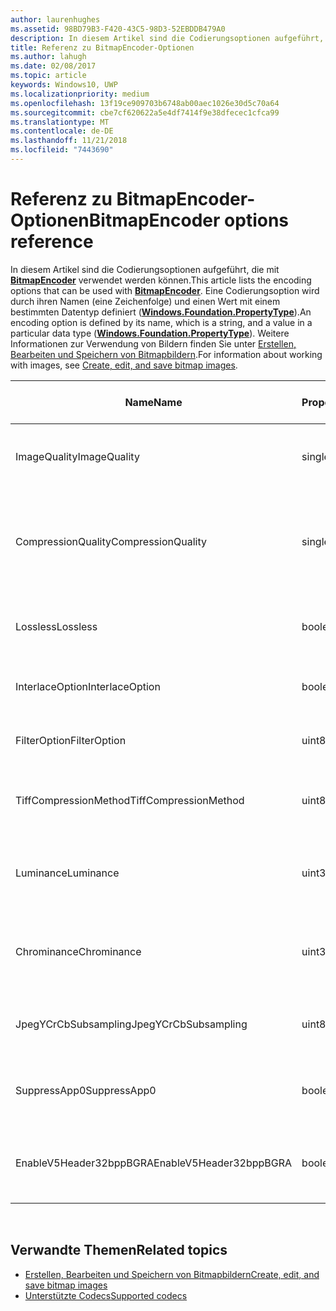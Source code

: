 ```yaml
---
author: laurenhughes
ms.assetid: 98BD79B3-F420-43C5-98D3-52EBDDB479A0
description: In diesem Artikel sind die Codierungsoptionen aufgeführt, die mit BitmapEncoder verwendet werden können.
title: Referenz zu BitmapEncoder-Optionen
ms.author: lahugh
ms.date: 02/08/2017
ms.topic: article
keywords: Windows10, UWP
ms.localizationpriority: medium
ms.openlocfilehash: 13f19ce909703b6748ab00aec1026e30d5c70a64
ms.sourcegitcommit: cbe7cf620622a5e4df7414f9e38dfecec1cfca99
ms.translationtype: MT
ms.contentlocale: de-DE
ms.lasthandoff: 11/21/2018
ms.locfileid: "7443690"
---
```

# <a name="bitmapencoder-options-reference"></a><span data-ttu-id="a76b4-104">Referenz zu BitmapEncoder-Optionen</span><span class="sxs-lookup"><span data-stu-id="a76b4-104">BitmapEncoder options reference</span></span>


<span data-ttu-id="a76b4-105">In diesem Artikel sind die Codierungsoptionen aufgeführt, die mit [**BitmapEncoder**](https://msdn.microsoft.com/library/windows/apps/br226206) verwendet werden können.</span><span class="sxs-lookup"><span data-stu-id="a76b4-105">This article lists the encoding options that can be used with [**BitmapEncoder**](https://msdn.microsoft.com/library/windows/apps/br226206).</span></span> <span data-ttu-id="a76b4-106">Eine Codierungsoption wird durch ihren Namen (eine Zeichenfolge) und einen Wert mit einem bestimmten Datentyp definiert ([**Windows.Foundation.PropertyType**](https://msdn.microsoft.com/library/windows/apps/br225871)).</span><span class="sxs-lookup"><span data-stu-id="a76b4-106">An encoding option is defined by its name, which is a string, and a value in a particular data type ([**Windows.Foundation.PropertyType**](https://msdn.microsoft.com/library/windows/apps/br225871)).</span></span> <span data-ttu-id="a76b4-107">Weitere Informationen zur Verwendung von Bildern finden Sie unter [Erstellen, Bearbeiten und Speichern von Bitmapbildern](imaging.md).</span><span class="sxs-lookup"><span data-stu-id="a76b4-107">For information about working with images, see [Create, edit, and save bitmap images](imaging.md).</span></span>

| <span data-ttu-id="a76b4-108">Name</span><span class="sxs-lookup"><span data-stu-id="a76b4-108">Name</span></span>                    | <span data-ttu-id="a76b4-109">PropertyType</span><span class="sxs-lookup"><span data-stu-id="a76b4-109">PropertyType</span></span> | <span data-ttu-id="a76b4-110">Verwendungshinweise</span><span class="sxs-lookup"><span data-stu-id="a76b4-110">Usage notes</span></span>                                                                                        | <span data-ttu-id="a76b4-111">Gültige Formate</span><span class="sxs-lookup"><span data-stu-id="a76b4-111">Valid formats</span></span> |
|-------------------------|--------------|----------------------------------------------------------------------------------------------------|---------------|
| <span data-ttu-id="a76b4-112">ImageQuality</span><span class="sxs-lookup"><span data-stu-id="a76b4-112">ImageQuality</span></span>            | <span data-ttu-id="a76b4-113">single</span><span class="sxs-lookup"><span data-stu-id="a76b4-113">single</span></span>       | <span data-ttu-id="a76b4-114">Gültige Werte von 0 bis 1,0</span><span class="sxs-lookup"><span data-stu-id="a76b4-114">Valid values from 0 to 1.0.</span></span> <span data-ttu-id="a76b4-115">Höhere Werte bedeuten höhere Qualität</span><span class="sxs-lookup"><span data-stu-id="a76b4-115">Higher values indicate higher quality</span></span>                                 | <span data-ttu-id="a76b4-116">JPEG, JPEG-XR</span><span class="sxs-lookup"><span data-stu-id="a76b4-116">JPEG, JPEG-XR</span></span> |
| <span data-ttu-id="a76b4-117">CompressionQuality</span><span class="sxs-lookup"><span data-stu-id="a76b4-117">CompressionQuality</span></span>      | <span data-ttu-id="a76b4-118">single</span><span class="sxs-lookup"><span data-stu-id="a76b4-118">single</span></span>       | <span data-ttu-id="a76b4-119">Gültige Werte von 0 bis 1,0</span><span class="sxs-lookup"><span data-stu-id="a76b4-119">Valid values from 0 to 1.0.</span></span> <span data-ttu-id="a76b4-120">Höhere Werte bedeuten ein effizienteres und langsameres Komprimierungsverfahren</span><span class="sxs-lookup"><span data-stu-id="a76b4-120">Higher values indicate a more efficient and slower compression scheme</span></span> | <span data-ttu-id="a76b4-121">TIFF</span><span class="sxs-lookup"><span data-stu-id="a76b4-121">TIFF</span></span>          |
| <span data-ttu-id="a76b4-122">Lossless</span><span class="sxs-lookup"><span data-stu-id="a76b4-122">Lossless</span></span>                | <span data-ttu-id="a76b4-123">boolean</span><span class="sxs-lookup"><span data-stu-id="a76b4-123">boolean</span></span>      | <span data-ttu-id="a76b4-124">Wenn dieser Wert auf „true“ festgelegt ist, wird die Option „ImageQuality“ ignoriert.</span><span class="sxs-lookup"><span data-stu-id="a76b4-124">If this is set to true, the ImageQuality option is ignored</span></span>                                        | <span data-ttu-id="a76b4-125">JPEG-XR</span><span class="sxs-lookup"><span data-stu-id="a76b4-125">JPEG-XR</span></span>       |
| <span data-ttu-id="a76b4-126">InterlaceOption</span><span class="sxs-lookup"><span data-stu-id="a76b4-126">InterlaceOption</span></span>         | <span data-ttu-id="a76b4-127">boolean</span><span class="sxs-lookup"><span data-stu-id="a76b4-127">boolean</span></span>      | <span data-ttu-id="a76b4-128">Gibt an, ob der Interlacemodus für das Bild verwendet wird</span><span class="sxs-lookup"><span data-stu-id="a76b4-128">Whether to interlace the image</span></span>                                                                    | <span data-ttu-id="a76b4-129">PNG</span><span class="sxs-lookup"><span data-stu-id="a76b4-129">PNG</span></span>           |
| <span data-ttu-id="a76b4-130">FilterOption</span><span class="sxs-lookup"><span data-stu-id="a76b4-130">FilterOption</span></span>            | <span data-ttu-id="a76b4-131">uint8</span><span class="sxs-lookup"><span data-stu-id="a76b4-131">uint8</span></span>        | <span data-ttu-id="a76b4-132">Verwenden Sie die [**PngFilterMode**](https://msdn.microsoft.com/library/windows/apps/br226389)-Enumeration.</span><span class="sxs-lookup"><span data-stu-id="a76b4-132">Use the [**PngFilterMode**](https://msdn.microsoft.com/library/windows/apps/br226389) enumeration</span></span>                                | <span data-ttu-id="a76b4-133">PNG</span><span class="sxs-lookup"><span data-stu-id="a76b4-133">PNG</span></span>           |
| <span data-ttu-id="a76b4-134">TiffCompressionMethod</span><span class="sxs-lookup"><span data-stu-id="a76b4-134">TiffCompressionMethod</span></span>   | <span data-ttu-id="a76b4-135">uint8</span><span class="sxs-lookup"><span data-stu-id="a76b4-135">uint8</span></span>        | <span data-ttu-id="a76b4-136">Verwenden Sie die [**TiffCompressionMode**](https://msdn.microsoft.com/library/windows/apps/br226399)-Enumeration.</span><span class="sxs-lookup"><span data-stu-id="a76b4-136">Use the [**TiffCompressionMode**](https://msdn.microsoft.com/library/windows/apps/br226399) enumeration</span></span>                    | <span data-ttu-id="a76b4-137">TIFF</span><span class="sxs-lookup"><span data-stu-id="a76b4-137">TIFF</span></span>          |
| <span data-ttu-id="a76b4-138">Luminance</span><span class="sxs-lookup"><span data-stu-id="a76b4-138">Luminance</span></span>               | <span data-ttu-id="a76b4-139">uint32Array</span><span class="sxs-lookup"><span data-stu-id="a76b4-139">uint32Array</span></span>  | <span data-ttu-id="a76b4-140">Ein Array mit 64Elementen, das die Quantifizierungskonstanten für die Leuchtdichte enthält</span><span class="sxs-lookup"><span data-stu-id="a76b4-140">An array of 64 elements containing luminance quantization constants</span></span>                               | <span data-ttu-id="a76b4-141">JPEG</span><span class="sxs-lookup"><span data-stu-id="a76b4-141">JPEG</span></span>          |
| <span data-ttu-id="a76b4-142">Chrominance</span><span class="sxs-lookup"><span data-stu-id="a76b4-142">Chrominance</span></span>             | <span data-ttu-id="a76b4-143">uint32Array</span><span class="sxs-lookup"><span data-stu-id="a76b4-143">uint32Array</span></span>  | <span data-ttu-id="a76b4-144">Ein Array mit 64Elementen, das die Quantifizierungskonstanten für die Chrominanz enthält</span><span class="sxs-lookup"><span data-stu-id="a76b4-144">An array of 64 elements containing chrominance quantization constants</span></span>                             | <span data-ttu-id="a76b4-145">JPEG</span><span class="sxs-lookup"><span data-stu-id="a76b4-145">JPEG</span></span>          |
| <span data-ttu-id="a76b4-146">JpegYCrCbSubsampling</span><span class="sxs-lookup"><span data-stu-id="a76b4-146">JpegYCrCbSubsampling</span></span>    | <span data-ttu-id="a76b4-147">uint8</span><span class="sxs-lookup"><span data-stu-id="a76b4-147">uint8</span></span>        | <span data-ttu-id="a76b4-148">Verwenden Sie die [**JpegSubsamplingMode**](https://msdn.microsoft.com/library/windows/apps/br226386)-Enumeration</span><span class="sxs-lookup"><span data-stu-id="a76b4-148">Use the [**JpegSubsamplingMode**](https://msdn.microsoft.com/library/windows/apps/br226386) enumeration</span></span>                    | <span data-ttu-id="a76b4-149">JPEG</span><span class="sxs-lookup"><span data-stu-id="a76b4-149">JPEG</span></span>          |
| <span data-ttu-id="a76b4-150">SuppressApp0</span><span class="sxs-lookup"><span data-stu-id="a76b4-150">SuppressApp0</span></span>            | <span data-ttu-id="a76b4-151">boolean</span><span class="sxs-lookup"><span data-stu-id="a76b4-151">boolean</span></span>      | <span data-ttu-id="a76b4-152">Gibt an, ob die Erstellung eines App0-Metadatenblocks unterdrückt wird</span><span class="sxs-lookup"><span data-stu-id="a76b4-152">Whether to suppress the creation of an App0 metadata block</span></span>                                        | <span data-ttu-id="a76b4-153">JPEG</span><span class="sxs-lookup"><span data-stu-id="a76b4-153">JPEG</span></span>          |
| <span data-ttu-id="a76b4-154">EnableV5Header32bppBGRA</span><span class="sxs-lookup"><span data-stu-id="a76b4-154">EnableV5Header32bppBGRA</span></span> | <span data-ttu-id="a76b4-155">boolean</span><span class="sxs-lookup"><span data-stu-id="a76b4-155">boolean</span></span>      | <span data-ttu-id="a76b4-156">Gibt an, ob die Codierung als Version5 des BMP-Formats erfolgen soll, die Alphawerte unterstützt.</span><span class="sxs-lookup"><span data-stu-id="a76b4-156">Whether to encode to a version 5 BMP which supports alpha</span></span>                                         | <span data-ttu-id="a76b4-157">BMP</span><span class="sxs-lookup"><span data-stu-id="a76b4-157">BMP</span></span>           |

 

## <a name="related-topics"></a><span data-ttu-id="a76b4-158">Verwandte Themen</span><span class="sxs-lookup"><span data-stu-id="a76b4-158">Related topics</span></span>

* [<span data-ttu-id="a76b4-159">Erstellen, Bearbeiten und Speichern von Bitmapbildern</span><span class="sxs-lookup"><span data-stu-id="a76b4-159">Create, edit, and save bitmap images</span></span>](imaging.md)
* [<span data-ttu-id="a76b4-160">Unterstützte Codecs</span><span class="sxs-lookup"><span data-stu-id="a76b4-160">Supported codecs</span></span>](supported-codecs.md)

 




